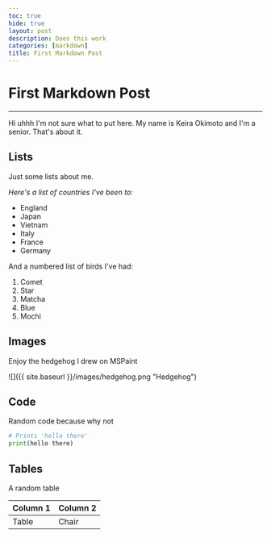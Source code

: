 ```yaml
---
toc: true
hide: true
layout: post
description: Does this work
categories: [markdown]
title: First Markdown Post
---
```

# First Markdown Post
---
Hi uhhh I'm not sure what to put here. My name is Keira Okimoto and I'm a senior. That's about it.
## Lists
Just some lists about me.

*Here's a list of countries I've been to:*

- England
- Japan
- Vietnam
- Italy
- France
- Germany

And a numbered list of birds I've had:

1. Comet
1. Star
1. Matcha
1. Blue
1. Mochi

## Images
Enjoy the hedgehog I drew on MSPaint

![]({{ site.baseurl }}/images/hedgehog.png "Hedgehog")

## Code

Random code because why not

```python
# Prints 'hello there'
print(hello there)
```

## Tables
A random table

| Column 1 | Column 2 |
|-|-|
| Table | Chair |

